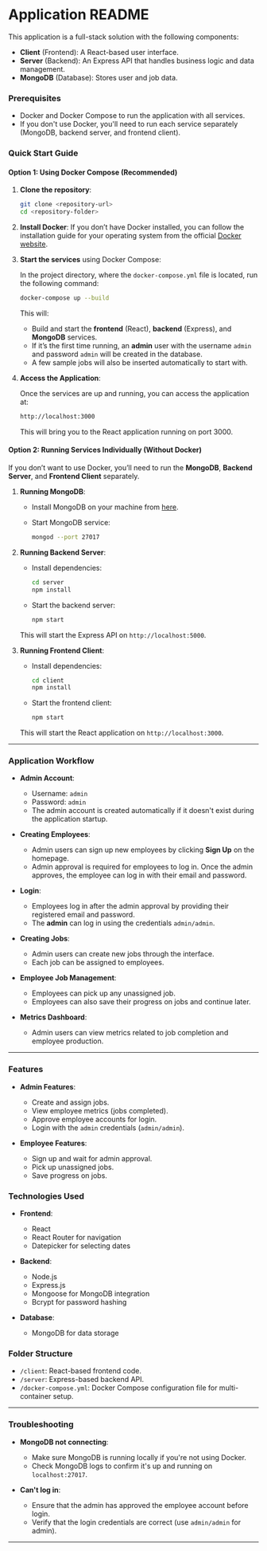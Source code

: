 # Application README

This application is a full-stack solution with the following components:

- **Client** (Frontend): A React-based user interface.
- **Server** (Backend): An Express API that handles business logic and data management.
- **MongoDB** (Database): Stores user and job data.

### **Prerequisites**

- Docker and Docker Compose to run the application with all services.
- If you don't use Docker, you'll need to run each service separately (MongoDB, backend server, and frontend client).

### **Quick Start Guide**

#### **Option 1: Using Docker Compose (Recommended)**

1. **Clone the repository**:

    ```bash
    git clone <repository-url>
    cd <repository-folder>
    ```

2. **Install Docker**: If you don’t have Docker installed, you can follow the installation guide for your operating system from the official [Docker website](https://www.docker.com/get-started).

3. **Start the services** using Docker Compose:

    In the project directory, where the `docker-compose.yml` file is located, run the following command:

    ```bash
    docker-compose up --build
    ```

    This will:
    - Build and start the **frontend** (React), **backend** (Express), and **MongoDB** services.
    - If it’s the first time running, an **admin** user with the username `admin` and password `admin` will be created in the database.
    - A few sample jobs will also be inserted automatically to start with.

4. **Access the Application**:

    Once the services are up and running, you can access the application at:

    ```bash
    http://localhost:3000
    ```

    This will bring you to the React application running on port 3000.

#### **Option 2: Running Services Individually (Without Docker)**

If you don’t want to use Docker, you’ll need to run the **MongoDB**, **Backend Server**, and **Frontend Client** separately.

1. **Running MongoDB**:
   
   - Install MongoDB on your machine from [here](https://www.mongodb.com/try/download/community).
   - Start MongoDB service:
   
     ```bash
     mongod --port 27017
     ```

2. **Running Backend Server**:
   
   - Install dependencies:
   
     ```bash
     cd server
     npm install
     ```
   
   - Start the backend server:
   
     ```bash
     npm start
     ```

   This will start the Express API on `http://localhost:5000`.

3. **Running Frontend Client**:

   - Install dependencies:
   
     ```bash
     cd client
     npm install
     ```

   - Start the frontend client:

     ```bash
     npm start
     ```

   This will start the React application on `http://localhost:3000`.

---

### **Application Workflow**

- **Admin Account**: 
  - Username: `admin`
  - Password: `admin`
  - The admin account is created automatically if it doesn't exist during the application startup.

- **Creating Employees**:
  - Admin users can sign up new employees by clicking **Sign Up** on the homepage.
  - Admin approval is required for employees to log in. Once the admin approves, the employee can log in with their email and password.

- **Login**:
  - Employees log in after the admin approval by providing their registered email and password.
  - The **admin** can log in using the credentials `admin/admin`.

- **Creating Jobs**:
  - Admin users can create new jobs through the interface.
  - Each job can be assigned to employees.

- **Employee Job Management**:
  - Employees can pick up any unassigned job.
  - Employees can also save their progress on jobs and continue later.

- **Metrics Dashboard**:
  - Admin users can view metrics related to job completion and employee production.

---

### **Features**

- **Admin Features**:
  - Create and assign jobs.
  - View employee metrics (jobs completed).
  - Approve employee accounts for login.
  - Login with the `admin` credentials (`admin/admin`).

- **Employee Features**:
  - Sign up and wait for admin approval.
  - Pick up unassigned jobs.
  - Save progress on jobs.

### **Technologies Used**

- **Frontend**:
  - React
  - React Router for navigation
  - Datepicker for selecting dates
  
- **Backend**:
  - Node.js
  - Express.js
  - Mongoose for MongoDB integration
  - Bcrypt for password hashing
  
- **Database**:
  - MongoDB for data storage

### **Folder Structure**

- `/client`: React-based frontend code.
- `/server`: Express-based backend API.
- `/docker-compose.yml`: Docker Compose configuration file for multi-container setup.
 
---

### **Troubleshooting**

- **MongoDB not connecting**:
  - Make sure MongoDB is running locally if you're not using Docker.
  - Check MongoDB logs to confirm it's up and running on `localhost:27017`.
  
- **Can't log in**:
  - Ensure that the admin has approved the employee account before login.
  - Verify that the login credentials are correct (use `admin/admin` for admin).

---
 